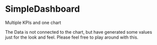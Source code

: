 # SimpleDashboard
Multiple KPIs and one chart

The Data is not connected to the chart, but have generated  some values just for the look and feel. Please feel free to play around with this.

